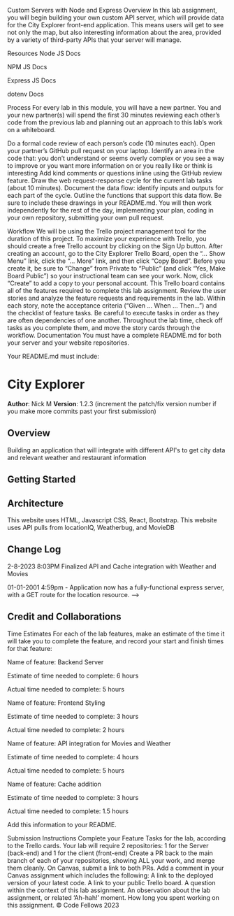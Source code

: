 Custom Servers with Node and Express
Overview
In this lab assignment, you will begin building your own custom API server, which will provide data for the City Explorer front-end application. This means users will get to see not only the map, but also interesting information about the area, provided by a variety of third-party APIs that your server will manage.

Resources
Node JS Docs

NPM JS Docs

Express JS Docs

dotenv Docs

Process
For every lab in this module, you will have a new partner. You and your new partner(s) will spend the first 30 minutes reviewing each other’s code from the previous lab and planning out an approach to this lab’s work on a whiteboard.

Do a formal code review of each person’s code (10 minutes each).
Open your partner’s GitHub pull request on your laptop.
Identify an area in the code that:
you don’t understand
or seems overly complex
or you see a way to improve
or you want more information on
or you really like or think is interesting
Add kind comments or questions inline using the GitHub review feature.
Draw the web request-response cycle for the current lab tasks (about 10 minutes).
Document the data flow: identify inputs and outputs for each part of the cycle.
Outline the functions that support this data flow.
Be sure to include these drawings in your README.md.
You will then work independently for the rest of the day, implementing your plan, coding in your own repository, submitting your own pull request.

Workflow
We will be using the Trello project management tool for the duration of this project.
To maximize your experience with Trello, you should create a free Trello account by clicking on the Sign Up button.
After creating an account, go to the City Explorer Trello Board, open the “… Show Menu” link, click the “… More” link, and then click “Copy Board”. Before you create it, be sure to “Change” from Private to “Public” (and click “Yes, Make Board Public”) so your instructional team can see your work. Now, click “Create” to add a copy to your personal account.
This Trello board contains all of the features required to complete this lab assignment.
Review the user stories and analyze the feature requests and requirements in the lab.
Within each story, note the acceptance criteria (“Given … When … Then…”) and the checklist of feature tasks. Be careful to execute tasks in order as they are often dependencies of one another.
Throughout the lab time, check off tasks as you complete them, and move the story cards through the workflow.
Documentation
You must have a complete README.md for both your server and your website repositories.

Your README.md must include:

# City Explorer

**Author**: Nick M
**Version**: 1.2.3 (increment the patch/fix version number if you make more commits past your first submission)

## Overview
Building an application that will integrate with different API's to get city data and relevant weather and restaurant information 

## Getting Started
<!-- What are the steps that a user must take in order to build this app on their own machine and get it running? -->

## Architecture
This website uses HTML, Javascript CSS, React, Bootstrap.
This website uses API pulls from locationIQ, Weatherbug, and MovieDB

## Change Log
2-8-2023 8:03PM Finalized API and Cache integration with Weather and Movies

01-01-2001 4:59pm - Application now has a fully-functional express server, with a GET route for the location resource. -->

## Credit and Collaborations
<!-- Give credit (and a link) to other people or resources that helped you build this application. -->
Time Estimates
For each of the lab features, make an estimate of the time it will take you to complete the feature, and record your start and finish times for that feature:

Name of feature: Backend Server

Estimate of time needed to complete: 6 hours

Actual time needed to complete: 5 hours


Name of feature: Frontend Styling

Estimate of time needed to complete: 3 hours

Actual time needed to complete: 2 hours


Name of feature: API integration for Movies and Weather

Estimate of time needed to complete: 4 hours

Actual time needed to complete: 5 hours


Name of feature: Cache addition

Estimate of time needed to complete: 3 hours

Actual time needed to complete: 1.5 hours



Add this information to your README.

Submission Instructions
Complete your Feature Tasks for the lab, according to the Trello cards.
Your lab will require 2 repositories: 1 for the Server (back-end) and 1 for the client (front-end)
Create a PR back to the main branch of each of your repositories, showing ALL your work, and merge them cleanly.
On Canvas, submit a link to both PRs. Add a comment in your Canvas assignment which includes the following:
A link to the deployed version of your latest code.
A link to your public Trello board.
A question within the context of this lab assignment.
An observation about the lab assignment, or related ‘Ah-hah!’ moment.
How long you spent working on this assignment.
© Code Fellows 2023